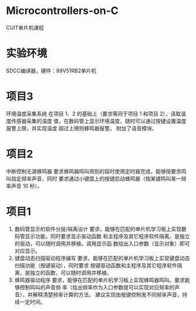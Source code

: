 # Microcontrollers-on-C
CUIT单片机课程
# 实验环境
SDCC编译器，硬件：89V51RB2单片机
# 项目3
环境温度采集系统
在项目 1、2 的基础上（要求等同于项目 1 和项目 2），读取温度传感器采集的温度
值，在数码管上显示环境温度，随时可以通过按键设置温度报警上限，并实现温度
超过上限则蜂鸣器报警。
附加了语音模块。
# 项目2
中断控制无源蜂鸣器
要求蜂鸣器鸣叫用到的延时使用定时器完成，能够按要求鸣叫指定频率声音，同时
要求通过小键盘上的按键启动蜂鸣器（按某键鸣叫某一频率声音 10 秒）。
# 项目1
1) 数码管显示的软件分层/隔离设计
要求，能够在匹配的单片机学习板上实现数码管显示功能，同时要求显示驱动函数
和主程序及其它程序软件隔离，是独立的驱动，可以随时调用并移植。调用显示函
数给出入口参数（显示对象）即可对应显示。
2) 键盘动态扫描驱动程序编写
要求，能够在匹配的单片机学习板上实现键盘动态扫描功能（按键驱动），同时要求
按键驱动函数和主程序及其它程序软件隔离，是独立的函数，可以随时调用并移植。
3) 蜂鸣器驱动程序
要求，能够在匹配的单片机学习板上实现蜂鸣器鸣叫。要求能够控制鸣叫的声音频
率（给出频率作为入口参数就可以实现对应频率的声音），并解释清楚频率计算的方法。
建议实现由按键控制发不同频率声音，持续一定时间。


